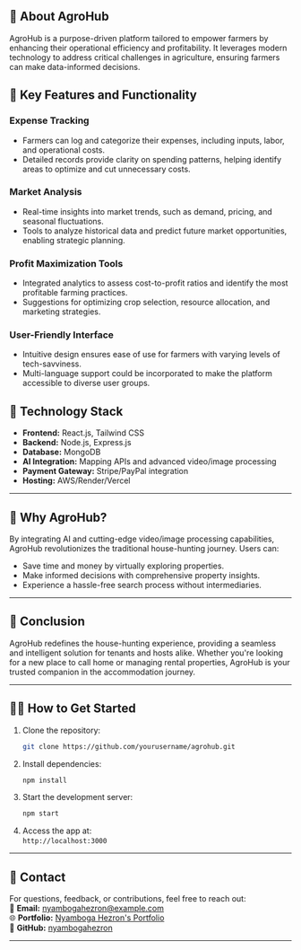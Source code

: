 ## 🌾 **About AgroHub**

AgroHub is a purpose-driven platform tailored to empower farmers by enhancing their operational efficiency and profitability. It leverages modern technology to address critical challenges in agriculture, ensuring farmers can make data-informed decisions.

## 🚜 **Key Features and Functionality**

### Expense Tracking
- Farmers can log and categorize their expenses, including inputs, labor, and operational costs.
- Detailed records provide clarity on spending patterns, helping identify areas to optimize and cut unnecessary costs.

### Market Analysis
- Real-time insights into market trends, such as demand, pricing, and seasonal fluctuations.
- Tools to analyze historical data and predict future market opportunities, enabling strategic planning.

### Profit Maximization Tools
- Integrated analytics to assess cost-to-profit ratios and identify the most profitable farming practices.
- Suggestions for optimizing crop selection, resource allocation, and marketing strategies.

### User-Friendly Interface
- Intuitive design ensures ease of use for farmers with varying levels of tech-savviness.
- Multi-language support could be incorporated to make the platform accessible to diverse user groups.


## 🔧 **Technology Stack**

- **Frontend:** React.js, Tailwind CSS
- **Backend:** Node.js, Express.js
- **Database:** MongoDB
- **AI Integration:** Mapping APIs and advanced video/image processing
- **Payment Gateway:** Stripe/PayPal integration
- **Hosting:** AWS/Render/Vercel

---

## 🌟 **Why AgroHub?**

By integrating AI and cutting-edge video/image processing capabilities, AgroHub revolutionizes the traditional house-hunting journey. Users can:
- Save time and money by virtually exploring properties.
- Make informed decisions with comprehensive property insights.
- Experience a hassle-free search process without intermediaries.

---

## 📜 **Conclusion**

AgroHub redefines the house-hunting experience, providing a seamless and intelligent solution for tenants and hosts alike. Whether you're looking for a new place to call home or managing rental properties, AgroHub is your trusted companion in the accommodation journey.

---

## 👩‍💻 **How to Get Started**

1. Clone the repository:  
   ```bash
   git clone https://github.com/yourusername/agrohub.git
   ```
2. Install dependencies:  
   ```bash
   npm install
   ```
3. Start the development server:  
   ```bash
   npm start
   ```
4. Access the app at:  
   `http://localhost:3000`

---

## 📩 **Contact**

For questions, feedback, or contributions, feel free to reach out:  
📧 **Email:** nyambogahezron@example.com  
🌐 **Portfolio:** [Nyamboga Hezron's Portfolio](#)  
📱 **GitHub:** [nyambogahezron](https://github.com/nyambogahezron)  

---

